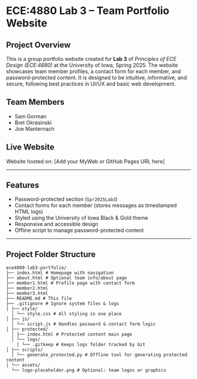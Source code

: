 #  ECE:4880 Lab 3 – Team Portfolio Website

##  Project Overview

This is a group portfolio website created for **Lab 3** of *Principles of ECE Design (ECE:4880)* at the University of Iowa, Spring 2025. The website showcases team member profiles, a contact form for each member, and password-protected content. It is designed to be intuitive, informative, and secure, following best practices in UI/UX and basic web development.

##  Team Members

- Sam Gorman
- Bret Okrasinski
- Joe Manternach

##  Live Website

Website hosted on: [Add your MyWeb or GitHub Pages URL here]

---

##  Features

-  Password-protected section (`Spr2025Lab3`)
-  Contact forms for each member (stores messages as timestamped HTML logs)
-  Styled using the University of Iowa Black & Gold theme
-  Responsive and accessible design
-  Offline script to manage password-protected content

---

##  Project Folder Structure

``` 
ece4880-lab3-portfolio/
├── index.html # Homepage with navigation
├── about.html # Optional team info/about page
├── member1.html # Profile page with contact form
├── member2.html
├── member3.html
├── README.md # This file
├── .gitignore # Ignore system files & logs
│ ├── style/
  │ └── style.css # All styling in one place
│ ├── js/
  │ └── script.js # Handles password & contact form logic
│ ├── protected/
  │ ├── index.html # Protected content main page
  │ └── logs/
    │ └── .gitkeep # Keeps logs folder tracked by Git
│ ├── scripts/
  │ └── generate_protected.py # Offline tool for generating protected content
│ └── assets/
  └── logo-placeholder.png # Optional: team logos or graphics
 ```


